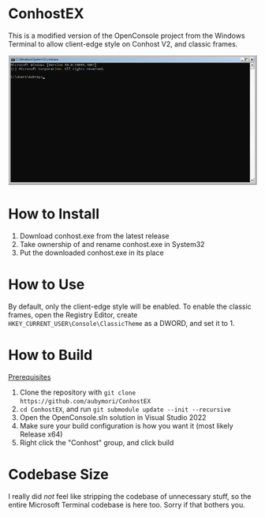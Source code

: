 # ConhostEX
This is a modified version of the OpenConsole project from the Windows Terminal
to allow client-edge style on Conhost V2, and classic frames.

![ConhostEX](ConhostEX.png)

# How to Install
1. Download conhost.exe from the latest release
2. Take ownership of and rename conhost.exe in System32
3. Put the downloaded conhost.exe in its place

# How to Use
By default, only the client-edge style will be enabled. To enable the classic
frames, open the Registry Editor, create `HKEY_CURRENT_USER\Console\ClassicTheme`
as a DWORD, and set it to 1.

# How to Build
[Prerequisites](https://github.com/microsoft/terminal?tab=readme-ov-file#prerequisites)

1. Clone the repository with `git clone https://github.com/aubymori/ConhostEX`
2. `cd ConhostEX`, and run `git submodule update --init --recursive`
3. Open the OpenConsole.sln solution in Visual Studio 2022
4. Make sure your build configuration is how you want it (most likely Release x64)
5. Right click the "Conhost" group, and click build

# Codebase Size
I really did *not* feel like stripping the codebase of unnecessary stuff,
so the entire Microsoft Terminal codebase is here too. Sorry if that bothers you.
